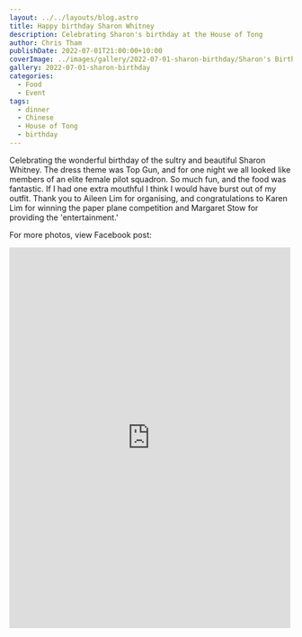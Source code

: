 ```yaml
---
layout: ../../layouts/blog.astro
title: Happy birthday Sharon Whitney
description: Celebrating Sharon's birthday at the House of Tong
author: Chris Tham
publishDate: 2022-07-01T21:00:00+10:00
coverImage: ../images/gallery/2022-07-01-sharon-birthday/Sharon's Birthday (27).jpeg
gallery: 2022-07-01-sharon-birthday
categories:
  - Food
  - Event
tags:
  - dinner
  - Chinese
  - House of Tong
  - birthday
---
```


Celebrating the wonderful birthday of the sultry and beautiful Sharon Whitney. The dress theme was Top Gun, and for one night we all looked like members of an elite female pilot squadron. So much fun, and the food was fantastic. If I had one extra mouthful I think I would have burst out of my outfit. Thank you to Aileen Lim for organising, and congratulations
 to Karen Lim for winning the paper plane competition and Margaret Stow for providing the 'entertainment.'

For more photos, view Facebook post:

<iframe src="https://www.facebook.com/plugins/post.php?href=https%3A%2F%2Fwww.facebook.com%2Fchris1.tham%2Fposts%2Fpfbid033AiXdRW3HGtn6eCnjNta38J44sJ4xey5cVFT8eF1n1rUNgWdWxN5QDaYDnnWmQ3yl&show_text=true&width=500" width="500" height="678" style="border:none;overflow:hidden" scrolling="no" frameborder="0" allowfullscreen="true" allow="autoplay; clipboard-write; encrypted-media; picture-in-picture; web-share"></iframe>
